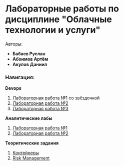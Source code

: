 # Лабораторные работы по дисциплине "Облачные технологии и услуги"
Авторы: 
+ **Бабаев Руслан**
+ **Абоимов Артём**
+ **Акулов Даниил**

### Навигация: 

**Devops**
1. [Лабораторная работа №1](https://github.com/Jesusya-26/devops/tree/main/lab-1) со звёздочкой
2. [Лабораторная работа №2](https://github.com/Jesusya-26/devops/tree/main/lab-2)
3. [Лабораторная работа №3](https://github.com/pheroom/clouds-itmo-2023/blob/main/DevOps-Lab-3/README.md)

**Аналитические лабы**
1. [Лабораторная работа №1]()
2. [Лабораторная работа №2]()

**Теоритические задания**
1. [Контейнеры](https://github.com/Jesusya-26/clouds-devops/tree/main/theory#задание-1)
2. [Risk Management](https://github.com/Jesusya-26/clouds-devops/tree/main/theory#задание-2)